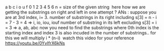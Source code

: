 a b c  i o u f
0 1 2 3 4 5 6
n = size of the given string
​
here how we are getting the substrings on right and left in one attempt ?
ANs :
suppose you are at 3rd index, i= 3.
number of substrings in its right including s[3] = n - i = 7 - 3 = 4
=> i, io, iou, iouf
number of substring in its left excluding s[3] = i = 3
=> a, ab, abc
now you need to find the substrings where 0th index is the starting index and index 3 is also incuded in the number of substrings.. for this we will multiply i * (n-i)
​
watch this video for your reference https://youtu.be/0YvIfrX6kNs